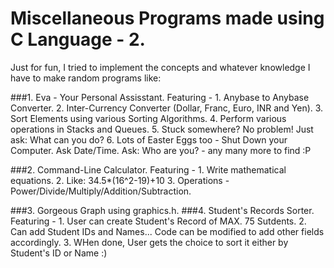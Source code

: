 # Miscellaneous Programs made using C Language - 2.

Just for fun, I tried to implement the concepts and whatever knowledge I have to make random programs like:

###1. Eva - Your Personal Assisstant.
          Featuring - 1. Anybase to Anybase Converter.
                      2. Inter-Currency Converter (Dollar, Franc, Euro, INR and Yen).
                      3. Sort Elements using various Sorting Algorithms.
                      4. Perform various operations in Stacks and Queues.
                      5. Stuck somewhere? No problem! Just ask: What can you do?
                      6. Lots of Easter Eggs too -
                              Shut Down your Computer.
                              Ask Date/Time.
                              Ask: Who are you?
                              - any many more to find :P

###2. Command-Line Calculator.
          Featuring - 1. Write mathematical equations.
                      2. Like: 34.5*(16^2-19)+10
                      3. Operations - Power/Divide/Multiply/Addition/Subtraction.
                      
###3. Gorgeous Graph using graphics.h.
###4. Student's Records Sorter.
          Featuring - 1. User can create Student's Record of MAX. 75 Sutdents.
                      2. Can add Student IDs and Names... Code can be modified to add
                              other fields accordingly.
                      3. WHen done, User gets the choice to sort it either by Student's ID or Name :)
